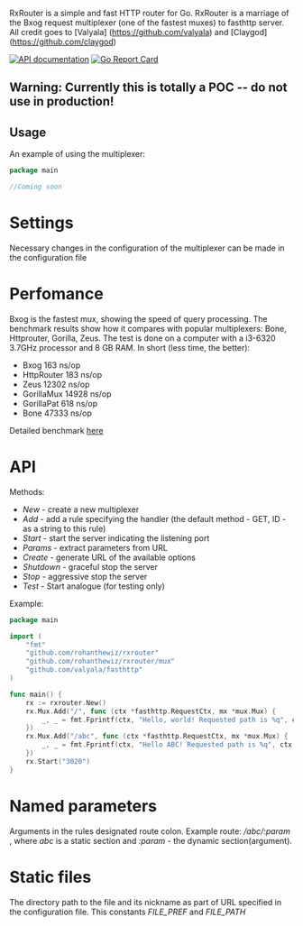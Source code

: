 RxRouter is a simple and fast HTTP router for Go. RxRouter is a marriage of the Bxog request multiplexer (one of the fastest muxes) to fasthttp server.
All credit goes to [Valyala] (https://github.com/valyala) and [Claygod] (https://github.com/claygod)

[![API documentation](https://godoc.org/github.com/claygod/Bxog?status.svg)](https://godoc.org/github.com/claygod/Bxog)
[![Go Report Card](https://goreportcard.com/badge/github.com/claygod/Bxog)](https://goreportcard.com/report/github.com/claygod/Bxog)

## Warning: Currently this is totally a POC -- do not use in production!

## Usage

An example of using the multiplexer:

```go
package main

//Coming soon
````

# Settings

Necessary changes in the configuration of the multiplexer can be made in the configuration file

# Perfomance

Bxog is the fastest mux, showing the speed of query processing. The benchmark results show how it compares with popular multiplexers: Bone, Httprouter, Gorilla, Zeus. The test is done on a computer with a i3-6320 3.7GHz processor and 8 GB RAM. In short (less time, the better):

- Bxog 163 ns/op
- HttpRouter 183 ns/op
- Zeus 12302 ns/op
- GorillaMux 14928 ns/op
- GorillaPat 618 ns/op
- Bone 47333 ns/op

Detailed benchmark [here](https://github.com/claygod/BxogTest)

# API

Methods:
-  *New* - create a new multiplexer
-  *Add* - add a rule specifying the handler (the default method - GET, ID - as a string to this rule)
-  *Start* - start the server indicating the listening port
-  *Params* - extract parameters from URL
-  *Create* - generate URL of the available options
-  *Shutdown* - graceful stop the server
-  *Stop* - aggressive stop the server
-  *Test* - Start analogue (for testing only)

Example:

```go
package main

import (
	"fmt"
	"github.com/rohanthewiz/rxrouter"
	"github.com/rohanthewiz/rxrouter/mux"
	"github.com/valyala/fasthttp"
)

func main() {
	rx := rxrouter.New()
	rx.Mux.Add("/", func (ctx *fasthttp.RequestCtx, mx *mux.Mux) {
		_, _ = fmt.Fprintf(ctx, "Hello, world! Requested path is %q", ctx.Path())
	})
	rx.Mux.Add("/abc", func (ctx *fasthttp.RequestCtx, mx *mux.Mux) {
		_, _ = fmt.Fprintf(ctx, "Hello ABC! Requested path is %q", ctx.Path())
	})
	rx.Start("3020")
}
```

# Named parameters

Arguments in the rules designated route colon. Example route: */abc/:param* , where *abc* is a static section and *:param* - the dynamic section(argument).

# Static files

The directory path to the file and its nickname as part of URL specified in the configuration file. This constants *FILE_PREF* and *FILE_PATH*
